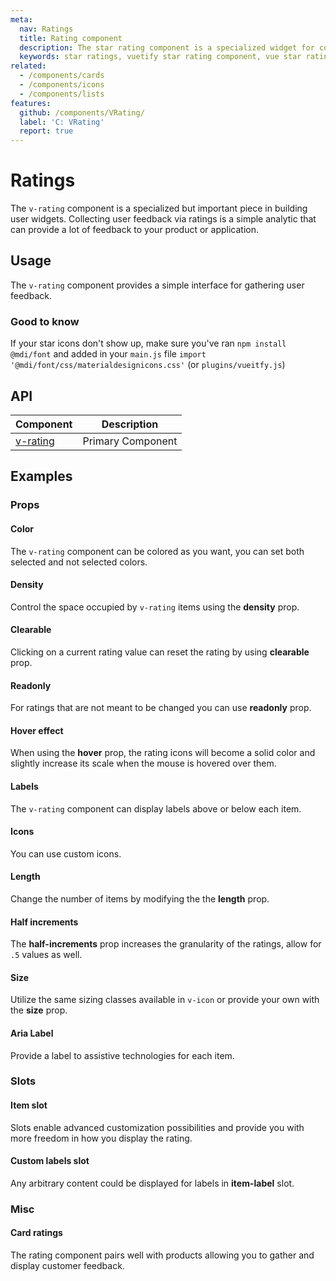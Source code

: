 ```yaml
---
meta:
  nav: Ratings
  title: Rating component
  description: The star rating component is a specialized widget for collecting user feedback via ratings.
  keywords: star ratings, vuetify star rating component, vue star rating component, rating component
related:
  - /components/cards
  - /components/icons
  - /components/lists
features:
  github: /components/VRating/
  label: 'C: VRating'
  report: true
---
```


# Ratings

The `v-rating` component is a specialized but important piece in building user widgets. Collecting user feedback via ratings is a simple analytic that can provide a lot of feedback to your product or application.

<page-features />

## Usage

The `v-rating` component provides a simple interface for gathering user feedback.

<usage name="v-rating" />

<entry />

### Good to know

If your star icons don't show up, make sure you've ran `npm install @mdi/font` and added in your `main.js` file `import '@mdi/font/css/materialdesignicons.css'` (or `plugins/vueitfy.js`)

## API

| Component | Description |
| - | - |
| [v-rating](/api/v-rating/) | Primary Component |

<api-inline hide-links />

## Examples

### Props

#### Color

The `v-rating` component can be colored as you want, you can set both selected and not selected colors.

<example file="v-rating/prop-color" />

#### Density

Control the space occupied by `v-rating` items using the **density** prop.

<example file="v-rating/prop-density" />

#### Clearable

Clicking on a current rating value can reset the rating by using **clearable** prop.

<example file="v-rating/prop-clearable" />

#### Readonly

For ratings that are not meant to be changed you can use **readonly** prop.

<example file="v-rating/prop-readonly" />

#### Hover effect

When using the **hover** prop, the rating icons will become a solid color and slightly increase its scale when the mouse is hovered over them.

<example file="v-rating/prop-hover" />

#### Labels

The `v-rating` component can display labels above or below each item.

<example file="v-rating/prop-item-labels" />

#### Icons

You can use custom icons.

<example file="v-rating/prop-icons" />

#### Length

Change the number of items by modifying the the **length** prop.

<example file="v-rating/prop-length" />

#### Half increments

The **half-increments** prop increases the granularity of the ratings, allow for `.5` values as well.

<example file="v-rating/prop-half-increments" />

#### Size

Utilize the same sizing classes available in `v-icon` or provide your own with the **size** prop.

<example file="v-rating/prop-size" />

#### Aria Label

Provide a label to assistive technologies for each item.

<example file="v-rating/prop-icon-label" />

### Slots

#### Item slot

Slots enable advanced customization possibilities and provide you with more freedom in how you display the rating.

<example file="v-rating/slot-item" />

#### Custom labels slot

Any arbitrary content could be displayed for labels in **item-label** slot.

<example file="v-rating/slot-item-label" />

### Misc

<!-- #### Advanced usage

The `v-rating` component fits right in with existing components. Build truly complex examples with rich features and beautiful designs.

<example file="v-rating/misc-advanced" /> -->

#### Card ratings

The rating component pairs well with products allowing you to gather and display customer feedback.

<example file="v-rating/misc-card" />

<example file="v-rating/misc-card-overview" />
